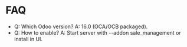 # FAQ

- Q: Which Odoo version? A: 16.0 (OCA/OCB packaged).
- Q: How to enable? A: Start server with --addon sale_management or install in UI.
